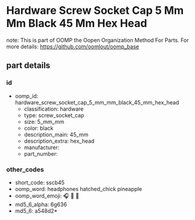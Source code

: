# Hardware Screw Socket Cap 5 Mm Mm Black 45 Mm Hex Head  

note: This is part of OOMP the Oopen Organization Method For Parts. For more details: https://github.com/oomlout/oomp_base

##  part details





### id
* oomp_id: hardware_screw_socket_cap_5_mm_mm_black_45_mm_hex_head
  * classification: hardware
  * type: screw_socket_cap
  * size: 5_mm_mm
  * color: black
  * description_main: 45_mm
  * description_extra: hex_head
  * manufacturer: 
  * part_number: 

### other_codes
* short_code: sscb45
* oomp_word: headphones hatched_chick pineapple
* oomp_word_emoji: :headphones: :hatched_chick: :pineapple:
* md5_6_alpha: 6g636
* md5_6: a548d2* 